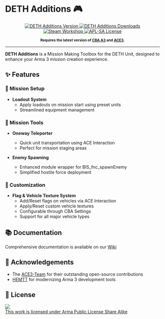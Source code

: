 # DETH Additions 🎮

<p align="center">
    <a href="https://github.com/Chronophylos/DETH_Additions/releases/latest">
        <img src="https://img.shields.io/github/release/Chronophysl/DETH_Additions.svg?style=flat-square&label=Version" alt="DETH Additions Version">
    </a>
    <a href="https://github.com/Chronophylos/DETH_Additions/releases/latest">
        <img src="https://img.shields.io/github/downloads/Chronophylos/DETH_Additions/total.svg?style=flat-square&label=Downloads" alt="DETH Additions Downloads">
    </a>
    <a href="https://steamcommunity.com/sharedfiles/filedetails/?id=3332303157">
        <img src="https://img.shields.io/badge/Steam-Workshop-green.svg?style=flat-square" alt="Steam Workshop">
    </a>
    <a href="https://github.com/Chronophylos/DETH_Additions/blob/main/LICENSE">
        <img src="https://img.shields.io/badge/License-APL--SA-red.svg?style=flat-square" alt="APL-SA License">
    </a>
</p>

<p align="center">
    <sup><strong>Requires the latest version of <a href="https://github.com/CBATeam/CBA_A3/releases/latest">CBA A3</a> and <a href="https://github.com/acemod/ACE3/releases/latest">ACE3</a>.</sup></strong>
</p>

---

**DETH Additions** is a Mission Making Toolbox for the DETH Unit, designed to enhance your Arma 3 mission creation experience.

## ✨ Features

### 🎯 Mission Setup

-   **Loadout System**
    -   Apply loadouts on mission start using preset units
    -   Streamlined equipment management

### 🚀 Mission Tools

-   **Oneway Teleporter**

    -   Quick unit transportation using ACE Interaction
    -   Perfect for mission staging areas

-   **Enemy Spawning**
    -   Enhanced module wrapper for BIS_fnc_spawnEnemy
    -   Simplified hostile force deployment

### 🎨 Customization

-   **Flag & Vehicle Texture System**
    -   Add/Reset flags on vehicles via ACE Interaction
    -   Apply/Reset custom vehicle textures
    -   Configurable through CBA Settings
    -   Support for all major vehicle types

## 📚 Documentation

Comprehensive documentation is available on our [Wiki](https://github.com/Chronophylos/DETH_Additions/wiki)

## 🙏 Acknowledgements

-   The [ACE3-Team](https://github.com/acemod/ACE3/) for their outstanding open-source contributions
-   [HEMTT](https://github.com/BrettMayson/HEMTT) for modernizing Arma 3 development tools

## 📜 License

<a rel="license" href="https://www.bohemia.net/community/licenses/arma-public-license-share-alike" target="_blank">
    <img src="https://www.bohemia.net/assets/img/licenses/APL-SA.png">
    <br>
    This work is licensed under Arma Public License Share Alike
</a>

